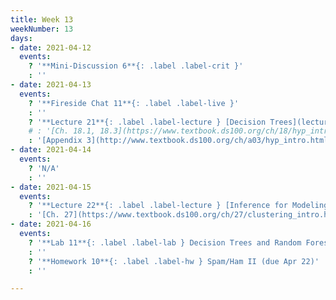 ```yaml
---
title: Week 13
weekNumber: 13
days:
- date: 2021-04-12
  events:
    ? '**Mini-Discussion 6**{: .label .label-crit }'
    : ''
- date: 2021-04-13
  events:
    ? '**Fireside Chat 11**{: .label .label-live }'
    : ''
    ? '**Lecture 21**{: .label .label-lecture } [Decision Trees](lecture/lec21)'
    # : '[Ch. 18.1, 18.3](https://www.textbook.ds100.org/ch/18/hyp_intro.html)'
    : '[Appendix 3](http://www.textbook.ds100.org/ch/a03/hyp_intro.html)'
- date: 2021-04-14
  events:
    ? 'N/A'
    : ''
- date: 2021-04-15
  events:
    ? '**Lecture 22**{: .label .label-lecture } [Inference for Modeling](lecture/lec22)'
    : '[Ch. 27](https://www.textbook.ds100.org/ch/27/clustering_intro.html)'
- date: 2021-04-16
  events:
    ? '**Lab 11**{: .label .label-lab } Decision Trees and Random Forests (due Apr 22)'
    : ''
    ? '**Homework 10**{: .label .label-hw } Spam/Ham II (due Apr 22)'
    : ''

---
```

